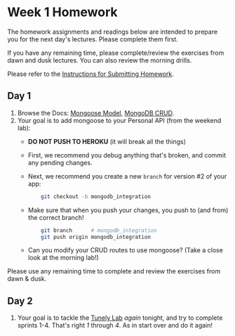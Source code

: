 # Week 1 Homework

The homework assignments and readings below are intended to prepare you for the next day's lectures. Please complete them first.

If you have any remaining time, please complete/review the exercises from dawn and dusk lectures. You can also review the morning drills.

Please refer to the [Instructions for Submitting Homework](/how-tos/homework-submission.md).


## Day 1

1. Browse the Docs: [Mongoose Model](http://mongoosejs.com/docs/api.html#model_Model), [MongoDB CRUD](https://docs.mongodb.org/manual/applications/crud/).
2. Your goal is to add mongoose to your Personal API (from the weekend lab):
    * **DO NOT PUSH TO HEROKU** (it will break all the things)
    * First, we recommend you debug anything that's broken, and commit any pending changes.
    * Next, we recommend you create a new `branch` for version #2 of your app:

        ```bash
            git checkout -b mongodb_integration
        ```
    * Make sure that when you push your changes, you push to (and from) the correct branch!

        ```bash
            git branch      # mongodb_integration
            git push origin mongodb_integration
        ```
    * Can you modify your CRUD routes to use mongoose? (Take a close look at the morning lab!)

Please use any remaining time to complete and review the exercises from dawn & dusk.

## Day 2

1. Your goal is to tackle the [Tunely Lab](https://github.com/sf-wdi-25/tunely) _again_ tonight, and try to complete sprints 1-4. That's right _1_ through _4_. As in start over and do it again!

<!-- 
## Day 3

1. Reading
2. Bonus/Stretch

Please use any remaining time to complete and review the exercises from dawn & dusk.

## Day 4

1. Reading
2. Friday Review Prep
    - Complete the [Week 1 Self-Assessment](#PENDING) and identify 2 topics you want to review tomorrow
    - Ask and/or upvote 3 questions on QuestionCookie: http://www.questioncookie.com/wdi-25-w1-review

Please use any remaining time to complete and review the exercises from dawn & dusk.

## Day 5 - Weekend Homework

1. Reading
2. Weekend Lab

Please use any remaining time to review exercises/drills from the week! And don't forget to sleep!
-->
